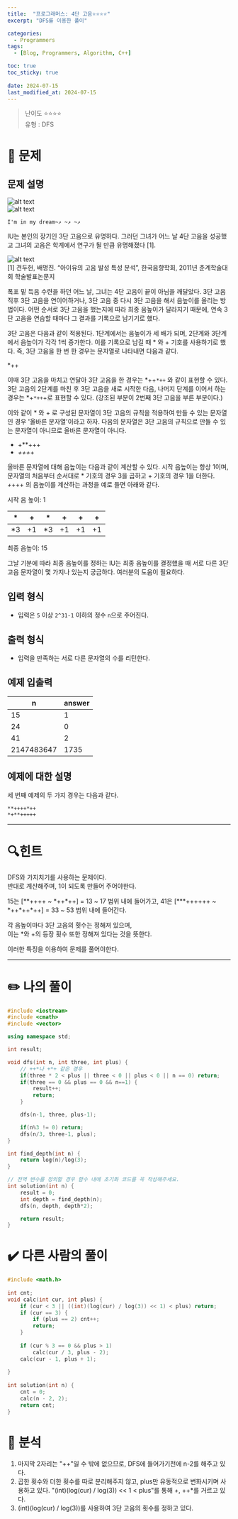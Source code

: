 ```yaml
---
title:  "프로그래머스: 4단 고음⭐⭐⭐⭐"
excerpt: "DFS를 이용한 풀이"

categories:
  - Programmers
tags:
  - [Blog, Programmers, Algorithm, C++]

toc: true
toc_sticky: true
 
date: 2024-07-15
last_modified_at: 2024-07-15
---
```

> 난이도 ⭐⭐⭐⭐  
> 유형 : DFS

# 🧐 문제
## 문제 설명

![alt text](http://t1.kakaocdn.net/codefestival/IU1.png "IU1")  
![alt text](http://t1.kakaocdn.net/codefestival/IU2.png "IU2")

```
I'm in my dream~↗ ~↗ ~↗
```

IU는 본인의 장기인 3단 고음으로 유명하다. 그러던 그녀가 어느 날 4단 고음을 성공했고 그녀의 고음은 학계에서 연구가 될 만큼 유명해졌다 [1].

![alt text](http://t1.kakaocdn.net/codefestival/IU_paper.png "IU Paper")  
[1] 견두헌, 배명진. “아이유의 고음 발성 특성 분석”, 한국음향학회, 2011년 춘계학술대회 학술발표논문지

폭포 밑 득음 수련을 하던 어느 날, 그녀는 4단 고음이 끝이 아님을 깨달았다. 3단 고음 직후 3단 고음을 연이어하거나, 3단 고음 중 다시 3단 고음을 해서 음높이를 올리는 방법이다. 어떤 순서로 3단 고음을 했는지에 따라 최종 음높이가 달라지기 때문에, 연속 3단 고음을 연습할 때마다 그 결과를 기록으로 남기기로 했다.

3단 고음은 다음과 같이 적용된다. 1단계에서는 음높이가 세 배가 되며, 2단계와 3단계에서 음높이가 각각 1씩 증가한다. 이를 기록으로 남길 때 * 와 + 기호를 사용하기로 했다. 즉, 3단 고음을 한 번 한 경우는 문자열로 나타내면 다음과 같다.

*++

이때 3단 고음을 마치고 연달아 3단 고음을 한 경우는 *++`*++` 와 같이 표현할 수 있다. 3단 고음의 2단계를 마친 후 3단 고음을 새로 시작한 다음, 나머지 단계를 이어서 하는 경우는 *+`*++`+로 표현할 수 있다. (강조된 부분이 2번째 3단 고음을 부른 부분이다.)

이와 같이 * 와 + 로 구성된 문자열이 3단 고음의 규칙을 적용하여 만들 수 있는 문자열인 경우 '올바른 문자열'이라고 하자. 다음의 문자열은 3단 고음의 규칙으로 만들 수 있는 문자열이 아니므로 올바른 문자열이 아니다.

- +**+++
- *+++*+

올바른 문자열에 대해 음높이는 다음과 같이 계산할 수 있다. 시작 음높이는 항상 1이며, 문자열의 처음부터 순서대로 * 기호의 경우 3을 곱하고 + 기호의 경우 1을 더한다. *+*+++ 의 음높이를 계산하는 과정을 예로 들면 아래와 같다.

시작 음 높이: 1

|*|+|*|+|+|+|
|---|---|---|---|---|---|
|*3|+1|*3|+1|+1|+1|

최종 음높이: 15

그날 기분에 따라 최종 음높이를 정하는 IU는 최종 음높이를 결정했을 때 서로 다른 3단 고음 문자열이 몇 가지나 있는지 궁금하다. 여러분의 도움이 필요하다.

## 입력 형식

- 입력은 `5` 이상 `2^31-1` 이하의 정수 `n`으로 주어진다.

## 출력 형식

- 입력을 만족하는 서로 다른 문자열의 수를 리턴한다.

## 예제 입출력

|n|answer|
|---|---|
|15|1|
|24|0|
|41|2|
|2147483647|1735|

## 예제에 대한 설명

세 번째 예제의 두 가지 경우는 다음과 같다.

`**++++*++`  
`*+**+++++`

---
# 🔍힌트

DFS와 가지치기를 사용하는 문제이다.  
반대로 계산해주며, 1이 되도록 만들어 주어야한다.  

15는 [\*\*++++ ~ \*++\*++] = 13 ~ 17 범위 내에 들어가고,
41은 [\*\*\*++++++ ~ \*++\*++\*++] = 33 ~ 53 범위 내에 들어간다.

각 음높이마다 3단 고음의 횟수는 정해져 있으며,  
이는 *와 +의 등장 횟수 또한 정해져 있다는 것을 뜻한다.

이러한 특징을 이용하여 문제를 풀어야한다.

---
# ✏️ 나의 풀이

```cpp
#include <iostream>
#include <cmath>
#include <vector>

using namespace std;

int result;

void dfs(int n, int three, int plus) {
    // ++*나 +*+ 같은 경우
    if(three * 2 < plus || three < 0 || plus < 0 || n == 0) return;
    if(three == 0 && plus == 0 && n==1) {
        result++;
        return;
    }

    dfs(n-1, three, plus-1);

    if(n%3 != 0) return;
    dfs(n/3, three-1, plus);
}

int find_depth(int n) {
    return log(n)/log(3);
}

// 전역 변수를 정의할 경우 함수 내에 초기화 코드를 꼭 작성해주세요.
int solution(int n) {
    result = 0;
    int depth = find_depth(n);
    dfs(n, depth, depth*2);

    return result;
}
```

# ✔️ 다른 사람의 풀이

```c
#include <math.h>
 
int cnt;
void calc(int cur, int plus) {
    if (cur < 3 || ((int)(log(cur) / log(3)) << 1) < plus) return;
    if (cur == 3) {
        if (plus == 2) cnt++;
        return;
    }
 
    if (cur % 3 == 0 && plus > 1)
        calc(cur / 3, plus - 2);
    calc(cur - 1, plus + 1);
 
}
 
int solution(int n) {
    cnt = 0;
    calc(n - 2, 2);
    return cnt;
}
```

# 🧐 분석
1. 마지막 2자리는 "++"일 수 밖에 없으므로, DFS에 들어가기전에 n-2를 해주고 있다.
2. 곱한 횟수와 더한 횟수를 따로 분리해주지 않고, plus만 유동적으로 변화시키며 사용하고 있다.
"(int)(log(cur) / log(3)) << 1 < plus"를 통해 *+*, ++*를 거르고 있다.
3. (int)(log(cur) / log(3))를 사용하여 3단 고음의 횟수를 정하고 있다.